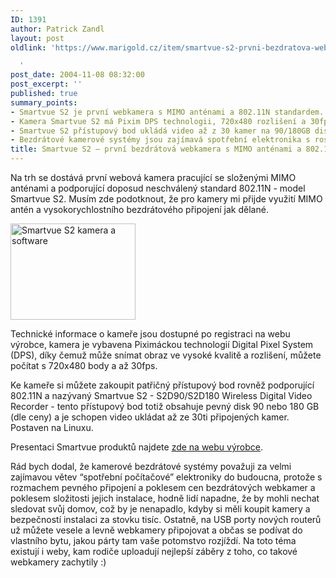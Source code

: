 ```yaml
---
ID: 1391
author: Patrick Zandl
layout: post
oldlink: 'https://www.marigold.cz/item/smartvue-s2-prvni-bezdratova-webkamera-s-mimo-antenami-a-802-11n

  '
post_date: 2004-11-08 08:32:00
post_excerpt: ''
published: true
summary_points:
- Smartvue S2 je první webkamera s MIMO anténami a 802.11N standardem.
- Kamera Smartvue S2 má Pixim DPS technologii, 720x480 rozlišení a 30fps.
- Smartvue S2 přístupový bod ukládá video až z 30 kamer na 90/180GB disk.
- Bezdrátové kamerové systémy jsou zajímavá spotřební elektronika s rostoucí popularitou.
title: Smartvue S2 – první bezdrátová webkamera s MIMO anténami a 802.11N
---
```


<p>
Na trh se dostává první webová kamera pracující se složenými MIMO anténami a podporující doposud neschválený standard 802.11N - model Smartvue S2. Musím zde podotknout, že pro kamery mi přijde využití MIMO antén a vysokorychlostního bezdrátového připojení jak dělané. </p>

<div class="rightbox"><img src="/wp-content/uploads/1/20041108-smartvue_s2.jpg" alt="Smartvue S2 kamera a software" width="200" height="154" /></div>
<p>
Technické informace o kameře jsou dostupné po registraci na webu výrobce, kamera je vybavena Piximáckou technologií Digital Pixel System (DPS), díky čemuž může snímat obraz ve vysoké kvalitě a rozlišení, můžete počítat s 720x480 body a až 30fps. </p>

<p>
Ke kameře si můžete zakoupit patřičný přístupový bod rovněž podporující 802.11N a nazývaný Smartvue S2 - S2D90/S2D180 Wireless Digital Video Recorder - tento přístupový bod totiž obsahuje pevný disk 90 nebo 180 GB (dle ceny) a je schopen video ukládat až ze 30ti připojených kamer. Postaven na Linuxu. </p>

<p>
Presentaci Smartvue produktů najdete <a href="http://www.smartvue.com/smartvue_products.htm">zde na webu výrobce</a>.</p>

<p>
Rád bych dodal, že kamerové bezdrátové systémy považuji za velmi zajímavou větev &#8220;spotřební počítačové&#8221; elektroniky do budoucna, protože s rozmachem pevného připojení a poklesem cen bezdrátových webkamer a poklesem složitosti jejich instalace, hodně lidí napadne, že by mohli nechat sledovat svůj domov, což by je nenapadlo, kdyby si měli koupit kamery a bezpečností instalaci za stovku tisíc. Ostatně, na USB porty nových routerů už můžete vesele a levně webkamery připojovat a občas se podívat do vlastního bytu, jakou párty tam vaše potomstvo rozjíždí. Na toto téma existují i weby, kam rodiče uploadují nejlepší záběry z toho, co takové webkamery zachytily :)
</p>